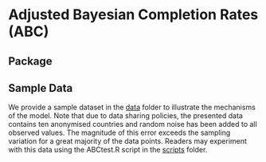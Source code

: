# Adjusted Bayesian Completion Rates (ABC)


## Package

## Sample Data

We provide a sample dataset in the [data](https://github.com/AmeerD/ABC/tree/main/data) folder to illustrate the mechanisms of the model. Note that due to data sharing policies, the presented data contains ten anonymised countries and random noise has been added to all observed values. The magnitude of this error exceeds the sampling variation for a great majority of the data points. Readers may experiment with this data using the ABCtest.R script in the [scripts](https://github.com/AmeerD/ABC/tree/main/scripts) folder. 
